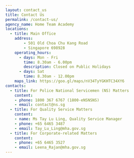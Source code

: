 ```yaml
---
layout: contact_us
title: Contact Us
permalink: /contact-us/
agency_name: Home Team Academy
locations:
  - title: Main Office
    address:
        - 501 Old Choa Chu Kang Road
        - Singapore 698928
    operating_hours:
      - days: Mon - Fri
        time: 8.30am - 6.00pm
        description: Closed on Public Holidays
      - days: Sat
        time: 8.30am - 12.00pm
    maps_link: https://goo.gl/maps/nV34TyYGKHTC34XY6
contacts:
  - title: For Police National Servicemen (NS) Matters
    content:
    - phone: 1800 367 6767 (1800-eNSNSNS)
    - email: contact@ns.sg
  - title: For Quality Service Matters
    content:
    - name: Ms Tay Lu Ling, Quality Service Manager
	- phone: +65 6465 3487
    - email: Tay_Lu_Ling@mha.gov.sg
  - title: For Corporate-related Matters
    content:
    - phone: +65 6465 3527
    - email: Leena_Rajan@mha.gov.sg	
---
```

